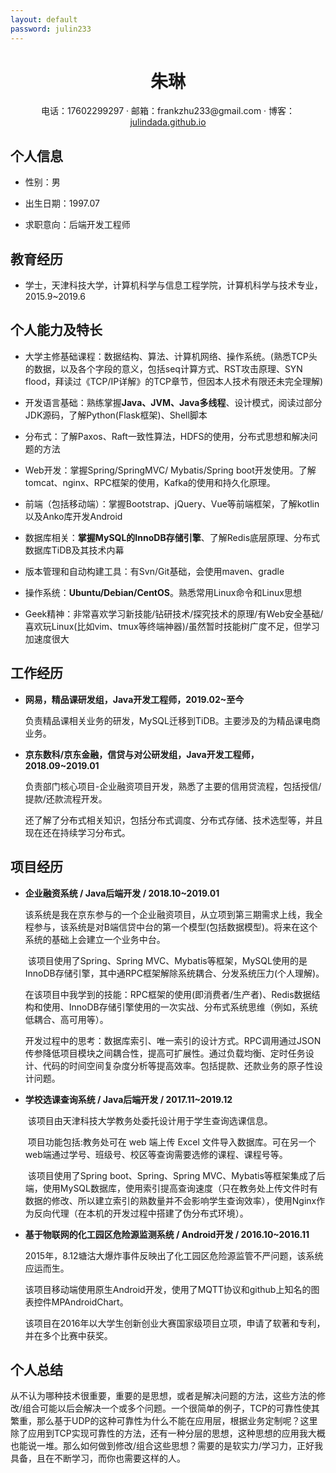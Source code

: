 ```yaml
---
layout: default
password: julin233
---
```


 <div align="center">
     <h1>朱琳</h1>
     <div>
     电话：17602299297&nbsp;·&nbsp;邮箱：frankzhu233@gmail.com&nbsp;·&nbsp;博客：<a href="https://julindada.github.io/">julindada.github.io</a>
     </div>
 </div>





## 个人信息


 - 性别：男

 - 出生日期：1997.07

 - 求职意向：后端开发工程师


## 教育经历

- 学士，天津科技大学，计算机科学与信息工程学院，计算机科学与技术专业，2015.9~2019.6


## 个人能力及特长


- 大学主修基础课程：数据结构、算法、计算机网络、操作系统。(熟悉TCP头的数据，以及各个字段的意义，包括seq计算方式、RST攻击原理、SYN flood，拜读过《TCP/IP详解》的TCP章节，但因本人技术有限还未完全理解)

- 开发语言基础：熟练掌握**Java、JVM、Java多线程**、设计模式，阅读过部分JDK源码，了解Python(Flask框架)、Shell脚本

- 分布式：了解Paxos、Raft一致性算法，HDFS的使用，分布式思想和解决问题的方法

- Web开发：掌握Spring/SpringMVC/ Mybatis/Spring boot开发使用。了解tomcat、nginx、RPC框架的使用，Kafka的使用和持久化原理。

- 前端（包括移动端）：掌握Bootstrap、jQuery、Vue等前端框架，了解kotlin以及Anko库开发Android

- 数据库相关：**掌握MySQL的InnoDB存储引擎**、了解Redis底层原理、分布式数据库TiDB及其技术内幕

- 版本管理和自动构建工具：有Svn/Git基础，会使用maven、gradle

- 操作系统：**Ubuntu/Debian/CentOS**。熟悉常用Linux命令和Linux思想

- Geek精神：非常喜欢学习新技能/钻研技术/探究技术的原理/有Web安全基础/喜欢玩Linux(比如vim、tmux等终端神器)/虽然暂时技能树广度不足，但学习加速度很大 


## 工作经历

- **网易，精品课研发组，Java开发工程师，2019.02~至今**

  ​	负责精品课相关业务的研发，MySQL迁移到TiDB。主要涉及的为精品课电商业务。

- **京东数科/京东金融，信贷与对公研发组，Java开发工程师，2018.09~2019.01**

  ​	负责部门核心项目-企业融资项目开发，熟悉了主要的信用贷流程，包括授信/提款/还款流程开发。

  ​	还了解了分布式相关知识，包括分布式调度、分布式存储、技术选型等，并且现在还在持续学习分布式。


## 项目经历

- **企业融资系统	/	Java后端开发	/	2018.10~2019.01**

	​	该系统是我在京东参与的一个企业融资项目，从立项到第三期需求上线，我全程参与，该系统是对B端信贷中台的第一个模型(包括数据模型)。将来在这个系统的基础上会建立一个业务中台。
	
	​	该项目使用了Spring、Spring MVC、Mybatis等框架，MySQL使用的是InnoDB存储引擎，其中通RPC框架解除系统耦合、分发系统压力(个人理解)。
	
	​	在该项目中我学到的技能：RPC框架的使用(即消费者/生产者)、Redis数据结构和使用、InnoDB存储引擎使用的一次实战、分布式系统思维（例如，系统低耦合、高可用等）。
	
	​	开发过程中的思考：数据库索引、唯一索引的设计方式。RPC调用通过JSON传参降低项目模块之间耦合性，提高可扩展性。通过负载均衡、定时任务设计、代码的时间空间复杂度分析等提高效率。包括提款、还款业务的原子性设计问题。
	
- **学校选课查询系统	/	Java后端开发	/	2017.11~2019.12**
	
	​	该项目由天津科技大学教务处委托设计用于学生查询选课信息。
	
	​	项目功能包括:教务处可在 web 端上传 Excel 文件导入数据库。可在另一个web端通过学号、班级号、校区等查询需要选修的课程、课程号等。

	​	该项目使用了Spring boot、Spring、Spring MVC、Mybatis等框架集成了后端，使用MySQL数据库，使用索引提高查询速度（只在教务处上传文件时有数据的修改、所以建立索引的熟数量并不会影响学生查询效率），使用Nginx作为反向代理（在本机的开发过程中搭建了伪分布式环境）。

- **基于物联网的化工园区危险源监测系统	/	Android开发		/	2016.10~2016.11** 

  ​	2015年，8.12塘沽大爆炸事件反映出了化工园区危险源监管不严问题，该系统应运而生。

  ​	该项目移动端使用原生Android开发，使用了MQTT协议和github上知名的图表控件MPAndroidChart。

  ​	该项目在2016年以大学生创新创业大赛国家级项目立项，申请了软著和专利，并在多个比赛中获奖。


## 个人总结

从不认为哪种技术很重要，重要的是思想，或者是解决问题的方法，这些方法的修改/组合可能以后会解决一个或多个问题。一个很简单的例子，TCP的可靠性使其繁重，那么基于UDP的这种可靠性为什么不能在应用层，根据业务定制呢？这里除了应用到TCP实现可靠性的方法，还有一种分层的思想，这种思想的应用我大概也能说一堆。那么如何做到修改/组合这些思想？需要的是软实力/学习力，正好我具备，且在不断学习，而你也需要这样的人。
